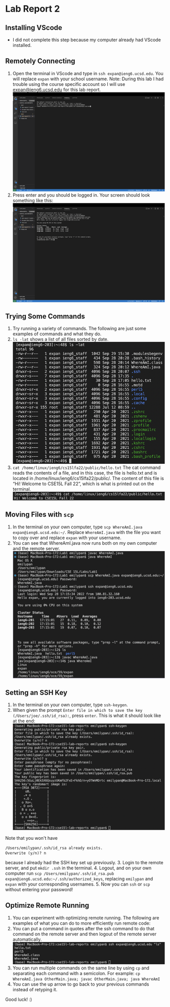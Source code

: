 # Lab Report 2
## Installing VScode
- I did not complete this step because my computer already had VScode installed.

## Remotely Connecting
1. Open the terminal in VScode and type in `ssh expan@ieng6.ucsd.edu`. You will replace `expan` with your school username. Note: During this lab I had trouble using the course specific account so I will use expan@ieng6.ucsd.edu for this lab report.
![remotely_connecting1](remotely_connecting1.png)
2. Press enter and you should be logged in. Your screen should look something like this:
![remotely_connecting2](remotely_connecting2.png)

## Trying Some Commands
1. Try running a variety of commands. The following are just some examples of commands and what they do.
2. `ls -lat` shows a list of all files sorted by date.
![lalat](lslat.png)
3. `cat /home/linux/ieng6/cs15lfa22/public/hello.txt` The cat command reads the contents of a file, and in this case, the file is hello.txt and is located in /home/linux/ieng6/cs15lfa22/public/. The content of this file is “Hi! Welcome to CSE15L Fall 22”, which is what is printed out on the terminal.
![cat](cd.png)

## Moving Files with `scp`
1. In the terminal on your own computer, type `scp WhereAmI.java expan@ieng6.ucsd.edu:~/`. Replace `WhereAmI.java` with the file you want to copy over and replace `expan` with your username.
2. You can see that WhereAmI.java now runs both on my own computer and the remote server.
![copy](copy.png)

## Setting an SSH Key
1. In the terminal on your own computer, type `ssh-keygen`. 
2. When given the prompt `Enter file in which to save the key (/Users/joe/.ssh/id_rsa):`, press `enter`. This is what it should look like at the end:
![ssh_key](ssh_key.png)

Note that you won't have 
```
/Users/emilypan/.ssh/id_rsa already exists.
Overwrite (y/n)? n
```
because I already had the SSH key set up previously.
3. Login to the remote server, and put `mkdir .ssh` in the terminal.
4. Logout, and on your own computer run `scp /Users/emilypan/.ssh/id_rsa.pub expan@ieng6.ucsd.edu:~/.ssh/authorized_keys`, replacing `emilypan` and `expan` with your corresponding usernames.
5. Now you can `ssh` or `scp` without entering your password!

## Optimize Remote Running
1. You can experiment with optimizing remote running. The following are examples of what you can do to more efficiently run remote code:
2. You can put a command in quotes after the ssh command to do that command on the remote server and then logout of the remote server automatically.
![ssh_ls](ssh_ls.png)
3. You can run multiple commands on the same line by using `cp` and separating each command with a semicolon. For example: `cp WhereAmI.java OtherMain.java; javac OtherMain.java; java WhereAmI`
4. You can use the up arrow to go back to your previous commands instead of retyping it.


Good luck! :)
